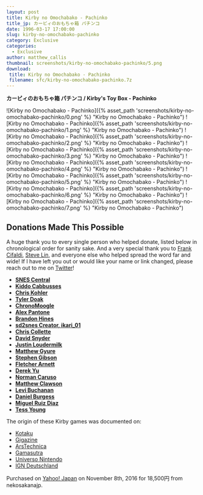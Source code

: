 ```yaml
---
layout: post
title: Kirby no Omochabako - Pachinko
title_jp: カービィのおもちゃ箱 パチンコ
date: 1996-03-17 17:00:00
slug: kirby-no-omochabako-pachinko
category: Exclusive
categories:
  - Exclusive
author: matthew_callis
thumbnail: screenshots/kirby-no-omochabako-pachinko/5.png
download:
 title: Kirby no Omochabako - Pachinko
 filename: sfc/kirby-no-omochabako-pachinko.7z
---
```


__カービィのおもちゃ箱 パチンコ / Kirby's Toy Box - Pachinko__

![Kirby no Omochabako - Pachinko]({% asset_path 'screenshots/kirby-no-omochabako-pachinko/0.png' %} "Kirby no Omochabako - Pachinko")
![Kirby no Omochabako - Pachinko]({% asset_path 'screenshots/kirby-no-omochabako-pachinko/1.png' %} "Kirby no Omochabako - Pachinko")
![Kirby no Omochabako - Pachinko]({% asset_path 'screenshots/kirby-no-omochabako-pachinko/2.png' %} "Kirby no Omochabako - Pachinko")
![Kirby no Omochabako - Pachinko]({% asset_path 'screenshots/kirby-no-omochabako-pachinko/3.png' %} "Kirby no Omochabako - Pachinko")
![Kirby no Omochabako - Pachinko]({% asset_path 'screenshots/kirby-no-omochabako-pachinko/4.png' %} "Kirby no Omochabako - Pachinko")
![Kirby no Omochabako - Pachinko]({% asset_path 'screenshots/kirby-no-omochabako-pachinko/5.png' %} "Kirby no Omochabako - Pachinko")
![Kirby no Omochabako - Pachinko]({% asset_path 'screenshots/kirby-no-omochabako-pachinko/6.png' %} "Kirby no Omochabako - Pachinko")
![Kirby no Omochabako - Pachinko]({% asset_path 'screenshots/kirby-no-omochabako-pachinko/7.png' %} "Kirby no Omochabako - Pachinko")

## Donations Made This Possible

A huge thank you to every single person who helped donate, listed below in chronological order for sanity sake. And a very special thank you to [Frank Cifaldi](https://twitter.com/frankcifaldi), [Steve Lin](https://twitter.com/stevenplin), and everyone else who helped spread the word far and wide! If I have left you out or would like your name or link changed, please reach out to me on [Twitter](https://twitter.com/superfamicom)!

- __[SNES Central](http://snescentral.com/)__
- __[Kiddo Cabbusses](https://www.youtube.com/channel/UCOXvfoAZZJhmDZw0boGkSYA)__
- __[Chris Kohler](http://www.chriskohler.biz/)__
- __[Tyler Doak](http://www.tylerdoak.com/)__
- __[ChronoMoogle](https://www.youtube.com/user/ChronoMoogle)__
- __[Alex Pantone](https://twitter.com/alpantone)__
- __[Brandon Hines](https://twitter.com/brandonhines)__
- __[sd2snes Creator, ikari_01](https://sd2snes.de/blog/)__
- __[Chris Collette](https://twitter.com/newsfedora)__
- __[David Snyder](https://twitter.com/dsnyd500)__
- __[Justin Loudermilk](https://twitter.com/LordKuragari)__
- __[Matthew Gyure](https://twitter.com/goo3r)__
- __[Stephen Gibson](https://twitter.com/Espiox)__
- __[Fletcher Arnett](https://twitter.com/bustrider)__
- __[Derek Yu](https://twitter.com/mossmouth)__
- __[Norman Caruso](https://twitter.com/GamingHistorian)__
- __[Matthew Clawson](https://twitter.com/matt_clawson)__
- __[Levi Buchanan](https://twitter.com/iLevi)__
- __[Daniel Burgess](https://twitter.com/danmburgess)__
- __[Miguel Ruiz Diaz](https://twitter.com/Ramen_Mike)__
- __[Tess Young](https://twitter.com/TheChicMonster)__

The origin of these Kirby games was documented on:

- [Kotaku](http://kotaku.com/four-long-lost-kirby-games-found-at-auction-1788716263)
- [Gigazine](http://gigazine.net/news/20161110-save-downloadable-game-future/)
- [ArsTechnica](http://arstechnica.com/gaming/2016/11/these-snes-era-kirby-games-were-considered-lost-until-this-week/)
- [Gamasutra](http://www.gamasutra.com/view/news/285150/Preservationists_find_and_acquire_rare_Kirby_Satellaview_games.php)
- [Universo Nintendo](http://universo-nintendo.com.mx/2016/11/08/cuatro-juegos-kirby-no-omocha-hako/)
- [IGN Deutschland](http://de.ign.com/nintendo/118246/news/vier-verschollene-kirby-minispiele-auf-auktion-aufgetaucht)


Purchased on [Yahoo! Japan](http://page3.auctions.yahoo.co.jp/jp/auction/c576688775) on November 8th, 2016 for 18,500円 from nekosakanajp.

